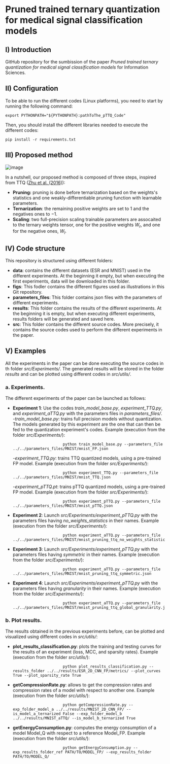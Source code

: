 # Pruned trained ternary quantization for medical signal classification models

## I) Introduction

GitHub repository for the sumbission of the paper *Pruned trained ternary quantization for medical signal classification models* for Information Sciences.

## II) Configuration

To be able to run the different codes (Linux platforms), you need to start by running the following command:

    export PYTHONPATH="${PYTHONPATH}:pathToThe_pTTQ_Code"

Then, you should install the different libraries needed to execute the different codes:

    pip install -r requirements.txt

## III) Proposed method

![image](https://github.com/attq-submission/aTTQ/blob/main/figs/MethodOverview.jpg) 

In a nutshell, our proposed method is composed of three steps, inspired from TTQ ([Zhu et al. (2016)](https://arxiv.org/abs/1612.01064)):
- **Pruning:** pruning is done before ternarization based on the weights's statistics and one weakly-differentiable pruning function with learnable parameters.
- **Ternarization**: the remaining positive weights are set to $1$ and the negatives ones to $-1$.
- **Scaling**: two full-precision scaling trainable parameters are assocaited to the ternary weights tensor, one for the positive weights $W_r$, and one for the negative ones, $W_l$.

## IV) Code structure

This repository is structured using different folders:
- **data**: contains the different datasets (ESR and MNIST) used in the different experiments. At the beginning it empty, but when executing the first experiments, data will be downloaded in this folder.
- **figs**: This fodler contains the different figures used as illustrations in this Git repository.
- **parameters_files**: This folder contains json files with the parameters of different experiments.
- **results**: This folder contains the results of the different experiments. At the beginning it is empty, but when executing different experiments, results folders will be generated and saved here.
- **src**: This folder contains the different source codes. More precisely, it contains the source codes used to perform the different experiments in the paper. 

## V) Examples

All the experiments in the paper can be done executing the source codes in th folder *src/Experiments/*. The generated results will be stored in the folder *results* and can be plotted using different codes in *src/utils/*.

### a. Experiments.

The different experiments of the paper can be launched as follows:
- **Experiment 1**: Use the codes *train_model_base.py*, *experiment_TTQ.py*, and *experiment_aTTQ.py* with the parameters files in *parameters_files/*. 
    -*train_model_base.py*: trains full precision models without quantization. The models generated by this experiment are the one that can then be fed to the quantization experiment's codes. Example (execution from the folder *src/Experiments/*): 
    
                            python train_model_base.py --parameters_file ../../parameters_files/MNIST/mnist_FP.json
                            
    -*experiment_TTQ.py*: trains TTQ quantized models, using a pre-trained FP model. Example (execution from the folder *src/Experiments/*): 
    
                            python experiment_TTQ.py --parameters_file ../../parameters_files/MNIST/mnist_TTQ.json
                            
    -*experiment_pTTQ.pt*: trains pTTQ quantized models, using a pre-trained FP model. Example (execution from the folder *src/Experiments/*): 
    
                            python experiment_pTTQ.py --parameters_file ../../parameters_files/MNIST/mnist_pTTQ.json
                            
- **Experiment 2**: Launch *src/Experiments/experiment_pTTQ.py* with the parameters files having *no_weights_statistics* in their names. Example (execution from the folder *src/Experiments/*): 

                            python experiment_aTTQ.py --parameters_file ../../parameters_files/MNIST/mnist_pruning_ttq_no_weights_statistics.json
                            
- **Experiment 3**: Launch *src/Experiments/experiment_pTTQ.py* with the parameters files having *symmetric* in their names. Example (execution from the folder *src/Experiments/*): 

                            python experiment_aTTQ.py --parameters_file ../../parameters_files/MNIST/mnist_pruning_ttq_symmetric.json

- **Experiment 4**: Launch *src/Experiments/experiment_pTTQ.py* with the parameters files having *granularity* in their names. Example (execution from the folder *src/Experiments/*): 

                            python experiment_aTTQ.py --parameters_file ../../parameters_files/MNIST/mnist_pruning_ttq_global_granularity.json
    
### b. Plot results.

The results obtained in the previous experiments before, can be plotted and visualized using different codes in *src/utils/*:
- **plot_results_classification.py**: plots the training and testing curves for the results of an experiment (loss, MCC, and sparsity rates). Example (execution from the folder *src/utils/*):

                            python plot_results_classification.py --results_folder ../../results/ESR_2D_CNN_FP/metrics/ --plot_curves True --plot_sparsity_rate True

- **getCompressionRate.py**: allows to get the compression rates and compression rates of a model with respect to another one. Example (execution from the folder *src/utils/*):

                            python getCompressionRate.py --exp_folder_model_a ../../results/MNIST_2D_CNN_FP/ --is_model_a_ternarized False --exp_folder_model_b ../../results/MNIST_aTTQ/ --is_model_b_ternarized True

- **getEnergyConsumption.py**: computes the energy consumption of a model Model_Q with respect to a reference Model_FP. Example (execution from the folder *src/utils/*):

                            python getEnergyConsumption.py --exp_results_folder_ref PATH/TO/MODEL_FP/ --exp_results_folder PATH/TO/MODEL_Q/
